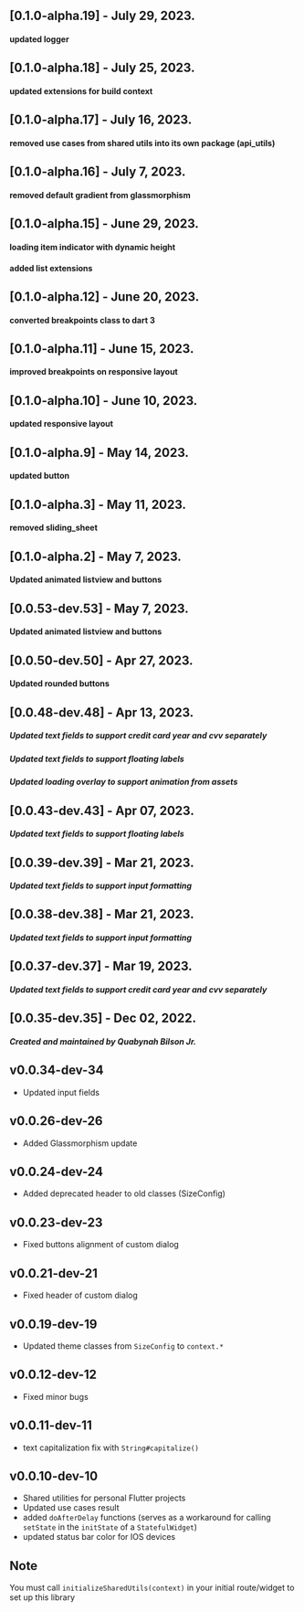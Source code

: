 ## [0.1.0-alpha.19] - July 29, 2023.

#### updated logger

## [0.1.0-alpha.18] - July 25, 2023.

#### updated extensions for build context

## [0.1.0-alpha.17] - July 16, 2023.

#### removed use cases from shared utils into its own package (api_utils)

## [0.1.0-alpha.16] - July 7, 2023.

#### removed default gradient from glassmorphism 

## [0.1.0-alpha.15] - June 29, 2023.

#### loading item indicator with dynamic height
#### added list extensions

## [0.1.0-alpha.12] - June 20, 2023.

#### converted breakpoints class to dart 3

## [0.1.0-alpha.11] - June 15, 2023.

#### improved breakpoints on responsive layout

## [0.1.0-alpha.10] - June 10, 2023.

#### updated responsive layout

## [0.1.0-alpha.9] - May 14, 2023.

#### updated button

## [0.1.0-alpha.3] - May 11, 2023.

#### removed sliding_sheet

## [0.1.0-alpha.2] - May 7, 2023.

#### Updated animated listview and buttons

## [0.0.53-dev.53] - May 7, 2023.

#### Updated animated listview and buttons

## [0.0.50-dev.50] - Apr 27, 2023.

#### Updated rounded buttons

## [0.0.48-dev.48] - Apr 13, 2023.

##### Updated text fields to support credit card year and cvv separately

##### Updated text fields to support floating labels

##### Updated loading overlay to support animation from assets

## [0.0.43-dev.43] - Apr 07, 2023.

##### Updated text fields to support floating labels

## [0.0.39-dev.39] - Mar 21, 2023.

##### Updated text fields to support input formatting

## [0.0.38-dev.38] - Mar 21, 2023.

##### Updated text fields to support input formatting

## [0.0.37-dev.37] - Mar 19, 2023.

##### Updated text fields to support credit card year and cvv separately

## [0.0.35-dev.35] - Dec 02, 2022.

##### Created and maintained by <strong>Quabynah Bilson Jr.</strong>

## v0.0.34-dev-34

- Updated input fields

## v0.0.26-dev-26

- Added Glassmorphism update

## v0.0.24-dev-24

- Added deprecated header to old classes (SizeConfig)

## v0.0.23-dev-23

- Fixed buttons alignment of custom dialog

## v0.0.21-dev-21

- Fixed header of custom dialog

## v0.0.19-dev-19

- Updated theme classes from `SizeConfig` to `context.*`

## v0.0.12-dev-12

- Fixed minor bugs

## v0.0.11-dev-11

- text capitalization fix with `String#capitalize()`

## v0.0.10-dev-10

- Shared utilities for personal Flutter projects
- Updated use cases result
- added `doAfterDelay` functions (serves as a workaround for calling `setState` in the `initState` of
  a `StatefulWidget`)
- updated status bar color for IOS devices

## Note

You must call `initializeSharedUtils(context)` in your initial route/widget to set up this library
